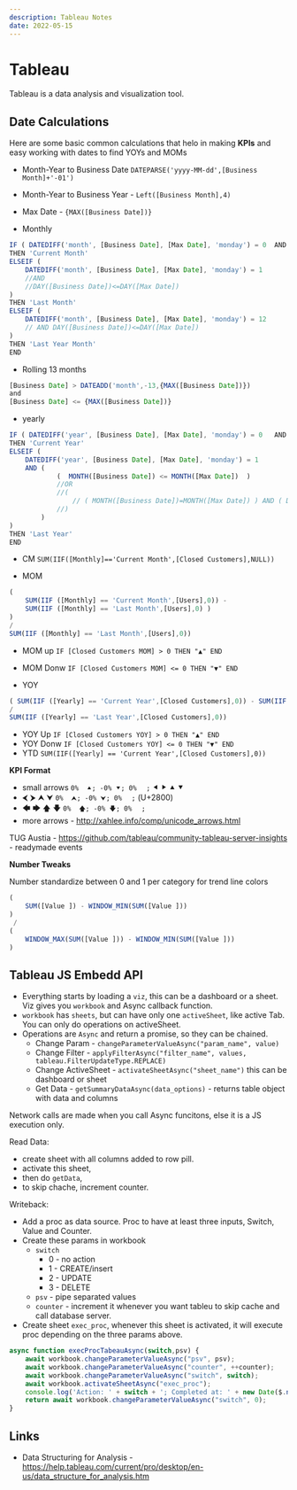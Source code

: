 ```yaml
---
description: Tableau Notes
date: 2022-05-15
---
```


# Tableau

Tableau is a data analysis and visualization tool.

## Date Calculations

Here are some basic common calculations that helo in making **KPIs** and easy working with dates to find YOYs and MOMs

- Month-Year to Business Date `DATEPARSE('yyyy-MM-dd',[Business Month]+'-01')`
- Month-Year to Business Year - `Left([Business Month],4)`
- Max Date - `{MAX([Business Date])}`

- Monthly

```javascript
IF ( DATEDIFF('month', [Business Date], [Max Date], 'monday') = 0  AND DAY([Business Date])<=DAY([Max Date]))
THEN 'Current Month'
ELSEIF ( 
    DATEDIFF('month', [Business Date], [Max Date], 'monday') = 1
    //AND
    //DAY([Business Date])<=DAY([Max Date])
)
THEN 'Last Month'
ELSEIF ( 
    DATEDIFF('month', [Business Date], [Max Date], 'monday') = 12 
    // AND DAY([Business Date])<=DAY([Max Date])
)
THEN 'Last Year Month'
END
```

- Rolling 13 months

```javascript
[Business Date] > DATEADD('month',-13,{MAX([Business Date])})
and
[Business Date] <= {MAX([Business Date])}
```

- yearly

```javascript
IF ( DATEDIFF('year', [Business Date], [Max Date], 'monday') = 0   AND MONTH([Business Date])<=MONTH([Max Date]))
THEN 'Current Year'
ELSEIF ( 
    DATEDIFF('year', [Business Date], [Max Date], 'monday') = 1  
    AND ( 
            (  MONTH([Business Date]) <= MONTH([Max Date])  ) 
            //OR 
            //( 
                // ( MONTH([Business Date])=MONTH([Max Date]) ) AND ( DAY([Business Date])<=DAY([Max Date]) ) 
            //)
        )
)
THEN 'Last Year'
END
```

- CM `SUM(IIF([Monthly]=='Current Month',[Closed Customers],NULL))`

- MOM

```javascript
(
    SUM(IIF ([Monthly] == 'Current Month',[Users],0)) - 
    SUM(IIF ([Monthly] == 'Last Month',[Users],0) ) 
)
/
SUM(IIF ([Monthly] == 'Last Month',[Users],0))
```

- MOM up `IF [Closed Customers MOM] > 0 THEN "▲" END`
- MOM Donw `IF [Closed Customers MOM] <= 0 THEN "▼" END`

- YOY

```javascript
( SUM(IIF ([Yearly] == 'Current Year',[Closed Customers],0)) - SUM(IIF ([Yearly] == 'Last Year',[Closed Customers],0) ) )
/
SUM(IIF ([Yearly] == 'Last Year',[Closed Customers],0))
```

- YOY Up `IF [Closed Customers YOY] > 0 THEN "▲" END`
- YOY Donw `IF [Closed Customers YOY] <= 0 THEN "▼" END`
- YTD `SUM(IIF([Yearly] == 'Current Year',[Closed Customers],0))`

**KPI Format**

- small arrows `0%  ⯅; -0% ⯆; 0%⠀⠀;` ⯇ ⯈ ⯅ ⯆
- ⮜ ⮞ ⮝ ⮟ `0%  ⮝; -0% ⮟; 0%⠀⠀;`  \(U+2800\)
- 🡄 🡆 🡅 🡇 `0%  🡅; -0% 🡇; 0%⠀⠀;`
- more arrows - <http://xahlee.info/comp/unicode_arrows.html>

TUG Austia - <https://github.com/tableau/community-tableau-server-insights> - readymade events

**Number Tweaks**

Number standardize between 0 and 1 per category for trend line colors

```javascript
(
    SUM([Value ]) - WINDOW_MIN(SUM([Value ])) 
)
 /
(
    WINDOW_MAX(SUM([Value ])) - WINDOW_MIN(SUM([Value ])) 
)
```


## Tableau JS Embedd API

- Everything starts by loading a `viz`, this can be a dashboard or a sheet. Viz gives you `workbook` and Async callback function.
- `workbook` has `sheets`, but can have only one `activeSheet`, like active Tab. You can only do operations on activeSheet.
- Operations are `Async` and return a promise, so they can be chained.
  - Change Param  - `changeParameterValueAsync("param_name", value)`
  - Change Filter - `applyFilterAsync("filter_name", values, tableau.FilterUpdateType.REPLACE)`
  - Change ActiveSheet - `activateSheetAsync("sheet_name")` this can be dashboard or sheet
  - Get Data - `getSummaryDataAsync(data_options)` - returns table object with data and columns

Network calls are made when you call Async funcitons, else it is a JS execution only.

Read Data:

- create sheet with all columns added to row pill.
- activate this sheet,
- then do `getData`,
- to skip chache, increment counter.

Writeback:

- Add a proc as data source. Proc to have at least three inputs, Switch, Value and Counter.
- Create these params in workbook
  - `switch`
    - 0 - no action
    - 1 - CREATE/insert
    - 2 - UPDATE
    - 3 - DELETE
  - `psv` - pipe separated values
  - `counter` - increment it whenever you want tableu to skip cache and call database server.
- Create sheet `exec_proc`, whenever this sheet is activated, it will execute proc depending on the three params above.

```js
async function execProcTabeauAsync(switch,psv) {
    await workbook.changeParameterValueAsync("psv", psv);
    await workbook.changeParameterValueAsync("counter", ++counter);
    await workbook.changeParameterValueAsync("switch", switch);
    await workbook.activateSheetAsync("exec_proc");
    console.log('Action: ' + switch + '; Completed at: ' + new Date($.now()).toISOString());
    return await workbook.changeParameterValueAsync("switch", 0);
}
```


## Links

- Data Structuring for Analysis - <https://help.tableau.com/current/pro/desktop/en-us/data_structure_for_analysis.htm>
